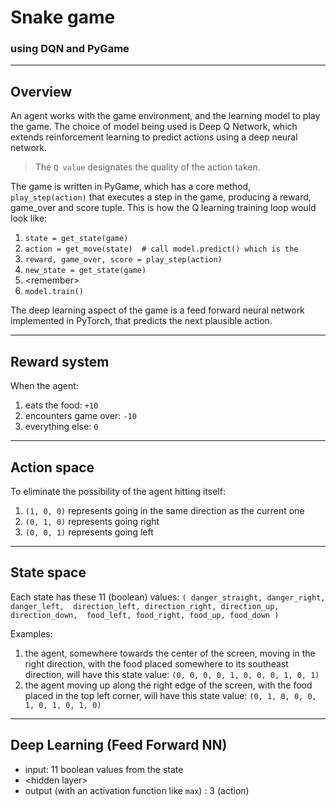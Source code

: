# Snake game 
### using DQN and PyGame

---
## Overview
An agent works with the game environment, and the learning model to play the game. 
The choice of model being used is Deep Q Network, which extends reinforcement learning to predict actions using a deep neural network.
> The `Q value` designates the quality of the action taken. 

The game is written in PyGame, which has a core method, `play_step(action)` that executes a step in the game, producing a reward, game_over and score tuple.
This is how the Q learning training loop would look like:
1. `state = get_state(game)`
2. `action = get_move(state)  # call model.predict() which is the `
3. `reward, game_over, score = play_step(action)`
4. `new_state = get_state(game)`
5. \<remember\>
6. `model.train()`

The deep learning aspect of the game is a feed forward neural network implemented in PyTorch, that predicts the next plausible action.

---
## Reward system
When the agent:
1. eats the food: `+10`
2. encounters game over: `-10`
3. everything else: `0`
---
## Action space
To eliminate the possibility of the agent hitting itself:
1. `(1, 0, 0)` represents going in the same direction as the current one
2. `(0, 1, 0)` represents going right
3. `(0, 0, 1)` represents going left
---
## State space
Each state has these 11 (boolean) values:
`(
    danger_straight, danger_right, danger_left, 
    direction_left, direction_right, direction_up, direction_down, 
    food_left, food_right, food_up, food_down
)`

Examples:
1. the agent, somewhere towards the center of the screen, moving in the right direction, with the food placed somewhere to its southeast direction, will have this state value:
   `(0, 0, 0, 0, 1, 0, 0, 0, 1, 0, 1)`
2. the agent moving up along the right edge of the screen, with the food placed in the top left corner, will have this state value:
   `(0, 1, 0, 0, 0, 1, 0, 1, 0, 1, 0)`
---
## Deep Learning (Feed Forward NN)
- input: 11 boolean values from the state
- \<hidden layer\>
- output (with an activation function like `max`) : 3 (action)
